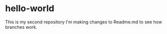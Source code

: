 # hello-world
This is my second repository
I'm making changes to Readme.md to see how branches work.
